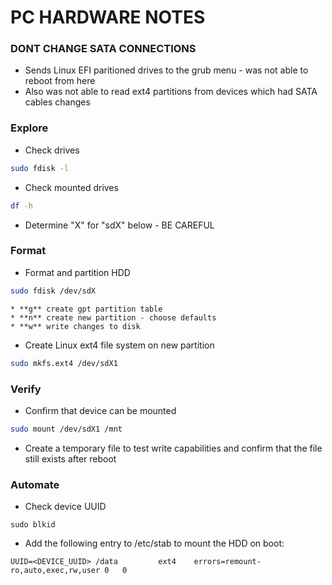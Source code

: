 # PC HARDWARE NOTES

### DONT CHANGE SATA CONNECTIONS
* Sends Linux EFI paritioned drives to the grub menu - was not able to reboot from here
* Also was not able to read ext4 partitions from devices which had SATA cables changes

### Explore
* Check drives
``` bash
sudo fdisk -l
```
* Check mounted drives
``` bash
df -h
```
* Determine "X" for "sdX" below - BE CAREFUL

### Format
* Format and partition HDD
``` bash
sudo fdisk /dev/sdX
```
    * **g** create gpt partition table
    * **n** create new partition - choose defaults
    * **w** write changes to disk
* Create Linux ext4 file system on new partition
``` bash
sudo mkfs.ext4 /dev/sdX1
```

### Verify
* Confirm that device can be mounted
``` bash
sudo mount /dev/sdX1 /mnt
```
* Create a temporary file to test write capabilities and confirm that the file still exists after reboot

### Automate
* Check device UUID
```
sudo blkid
```
* Add the following entry to /etc/stab to mount the HDD on boot:
```
UUID=<DEVICE_UUID> /data         ext4    errors=remount-ro,auto,exec,rw,user 0   0
```
